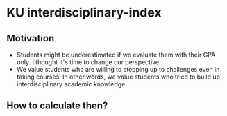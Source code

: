 # KU interdisciplinary-index

## Motivation
* Students might be underestimated if we evaluate them with their GPA only. I thought it's time to change our perspective.
* We value students who are willing to stepping up to challenges even in taking courses! In other words, we value students who tried to build up interdisciplinary academic knowledge.

## How to calculate then?


